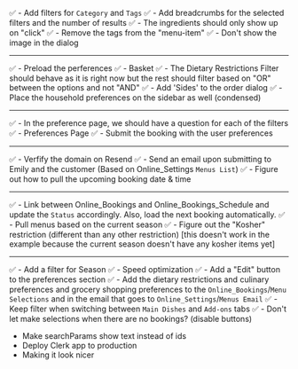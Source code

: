 ✅ - Add filters for `Category` and `Tags`
✅ - Add breadcrumbs for the selected filters and the number of results
✅ - The ingredients should only show up on "click"
✅ - Remove the tags from the "menu-item"
✅ - Don't show the image in the dialog

---

✅ - Preload the perferences
✅ - Basket
✅ - The Dietary Restrictions Filter should behave as it is right now but the rest should filter based on "OR" between the options and not "AND"
✅ - Add 'Sides' to the order dialog
✅ - Place the household preferences on the sidebar as well (condensed)

---

✅ - In the preference page, we should have a question for each of the filters
✅ - Preferences Page
✅ - Submit the booking with the user preferences

---

✅ - Verfify the domain on Resend
✅ - Send an email upon submitting to Emily and the customer (Based on Online_Settings `Menus List`)
✅ - Figure out how to pull the upcoming booking date & time

---

✅ - Link between Online_Bookings and Online_Bookings_Schedule and update the `Status` accordingly. Also, load the next booking automatically.
✅ - Pull menus based on the current season
✅ - Figure out the "Kosher" restriction (different than any other restriction) [this doesn't work in the example because the current season doesn't have any kosher items yet]

---

✅ - Add a filter for Season
✅ - Speed optimization
✅ - Add a "Edit" button to the preferences section
✅ - Add the dietary restrictions and culinary preferences and grocery shopping preferences to the `Online_Bookings`/`Menu Selections` and in the email that goes to `Online_Settings`/`Menus Email`
✅ - Keep filter when switching between `Main Dishes` and `Add-ons` tabs
✅ - Don't let make selections when there are no bookings? (disable buttons)

- Make searchParams show text instead of ids
- Deploy Clerk app to production
- Making it look nicer
